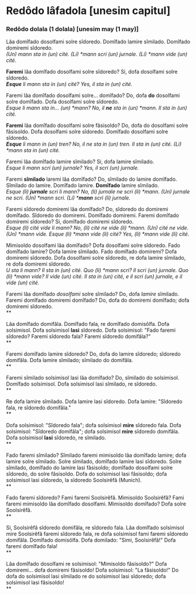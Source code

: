 # Redôdo lâfadola [unesim capitul]

### Redôdo dolala (1 dolala) [unesim may (1 may)]
Lâa domîfado dosolfami solre sîdoredo. Domîfado lamire sîmilado. Domîfado domiremi sîdoredo. \
*(Un) mann sta in (un) cité. (Li) \*mann scri (un) jurnale. (Li) \*mann vide (un) cité.*

**Faremi** lâa domîfado dosolfami solre sîdoredo? Si, dofa dosolfami solre sîdoredo. \
***Esque** li mann sta in (un) cité? Yes, il sta in (un) cité.*

Faremi lâa domîfado dosolfami solre... domîfado? Do, dofa **do** dosolfami solre domîfado. Dofa dosolfami solre sîdoredo. \
*Esque li mann sta in... (un) \*mann? No, il **ne** sta in (un) \*mann. Il sta in (un) cité.*

**Faremi** lâa domîfado dosolfami solre fâsisoldo? Do, dofa do dosolfami solre fâsisoldo. Dofa dosolfami solre sîdoredo. Domîfado dosolfami solre sîdoredo. \
***Esque** li mann in (un) tren? No, il ne sta in (un) tren. Il sta in (un) cité. (Li) \*mann sta in (un) cité.*

Faremi lâa domîfado lamire sîmilado? Si, dofa lamire sîmilado. \
*Esque li mann scri (un) jurnale? Yes, il scri (un) jurnale.*

Faremi **sîmilado** laremi lâa domîfado? Do, sîmilado do lamire domîfado. Sîmilado do lamire. Domîfado lamire. **Domîfado** lamire sîmilado. \
*Esque (li) **jurnale** scri li mann? No, (li) jurnale ne scri (li) \*mann. (Un) jurnale ne scri. (Un) \*mann scri. (Li) \***mann** scri (li) jurnale.*

Faremi sîdoredo domiremi lâa domîfado? Do, sîdoredo do domiremi domîfado. Sîdoredo do domiremi. Domîfado domiremi. Faremi domîfado domiremi sîdoredo? Si, domîfado domiremi sîdoredo. \
*Esque (li) cité vide li mann? No, (li) cité ne vide (li) \*mann. (Un) cité ne vide. (Un) \*mann vide. Esque (li) \*mann vide (li) cité? Yes, (li) \*mann vide (li) cité.*

Mimisoldo dosolfami lâa domîfado? Dofa dosolfami solre sîdoredo. Fado domîfado lamire? Dofa lamire sîmilado. Fado domîfado domiremi? Dofa domiremi sîdoredo. Dofa dosolfami solre sîdoredo, re dofa lamire sîmilado, re dofa domiremi sîdoredo. \
*U sta li mann? Il sta in (un) cité. Quo (li) \*mann scri? Il scri (un) jurnale. Quo (li) \*mann vide? Il vide (un) cité. Il sta in (un) cité, e il scri (un) jurnale, e il vide (un) cité.*

Faremi lâa domîfado *dosolfami* solre sîmilado? Do, dofa *lamire* sîmilado. Faremi domîfado domiremi domîfado? Do, dofa do domiremi domîfado; dofa domiremi sîdoredo. \
**

Lâa domîfado domifâla. Domîfado fala, re domîfado domisôlfa. Dofa solsimisol. Dofa solsimisol **lasi** sîdoredo. Dofa solsimisol: "Fado faremi sîdoredo? Faremi sîdoredo fala? Faremi sîdoredo domifâla?" \
**

Faremi domîfado lamire sîdoredo? Do, dofa do lamire sîdoredo; sîdoredo domifâla. Dofa lamire sîmilado; sîmilado do domifâla. \
**

Faremi sîmilado solsimisol lasi lâa domîfado? Do, sîmilado do solsimisol. Domîfado solsimisol. Dofa solsimisol lasi sîmilado, re sîdoredo. \
**

Re dofa lamire sîmilado. Dofa lamire lasi sîdoredo. Dofa lamire: "Sîdoredo fala, re sîdoredo domifâla." \
**

Dofa solsimisol: "Sîdoredo fala"; dofa solsimisol **mire** sîdoredo fala. Dofa solsimisol: "Sîdoredo domifâla"; dofa solsimisol **mire** sîdoredo domifâla. Dofa solsimisol **lasi** sîdoredo, re sîmilado. \
**

Fado faremi sîmilado? Sîmilado faremi mimisoldo lâa domîfado lamire; dofa lamire solre sîmilado. Solre sîmilado, domîfado lamire lasi sîdoredo. Solre sîmilado, domîfado do lamire lasi fâsisoldo; domîfado dosolfami solre sîdoredo, do solre fâsisoldo. Dofa do solsimisol lasi fâsisoldo; dofa solsimisol lasi sîdoredo, la sîdoredo Soolsirêfâ (Munich). \
**

Fado faremi sîdoredo? Fami faremi Soolsirêfâ. Mimisoldo Soolsirêfâ? Fami faremi mimisoldo lâa domîfado dosolfami. Mimisoldo domîfado? Dofa solre Soolsirêfâ. \
**

Si, Soolsirêfâ sîdoredo domifâla, re sîdoredo fala. Lâa domîfado solsimisol mire Soolsirêfâ faremi sîdoredo fala, re dofa solsimisol fami faremi sîdoredo domifâla. Domîfado domisôlfa. Dofa domilado: "Simi, Soolsirêfâ!" Dofa faremi domîfado fala! \
**

Lâa domîfado dosolfami re solsimisol: "Mimisoldo fâsisoldo?" Dofa domiremi... dofa domiremi fâsisoldo! Dofa solsimisol: "La fâsisoldo!" Do dofa do solsimisol lasi sîmilado re do solsimisol lasi sîdoredo; dofa solsimisol lasi fâsisoldo! \
**
